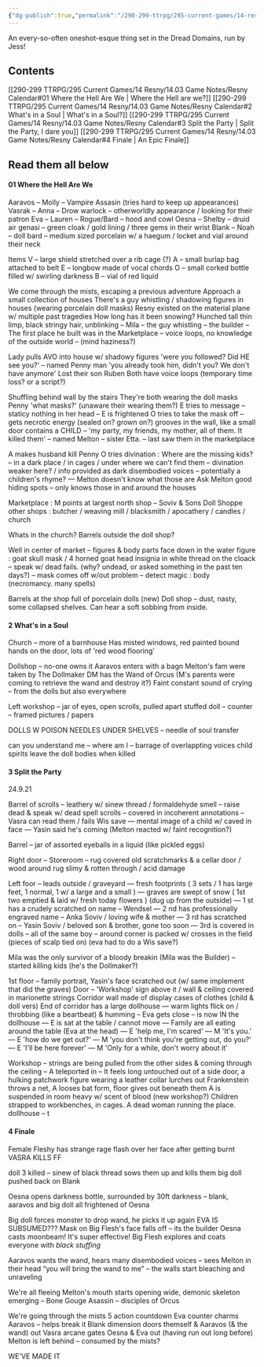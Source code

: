 ```yaml
---
{"dg-publish":true,"permalink":"/290-299-ttrpg/295-current-games/14-resny/14-03-game-notes/resny-calendar/"}
---
```



An every-so-often oneshot-esque thing set in the Dread Domains, run by Jess!

## Contents

[[290-299 TTRPG/295 Current Games/14 Resny/14.03 Game Notes/Resny Calendar#01 Where the Hell Are We \| Where the Hell are we?]]
[[290-299 TTRPG/295 Current Games/14 Resny/14.03 Game Notes/Resny Calendar#2 What's in a Soul \| What's in a Soul?]]
[[290-299 TTRPG/295 Current Games/14 Resny/14.03 Game Notes/Resny Calendar#3 Split the Party \| Split the Party, I dare you]]
[[290-299 TTRPG/295 Current Games/14 Resny/14.03 Game Notes/Resny Calendar#4 Finale \| An Epic Finale]]

## Read them all below

#### 01 Where the Hell Are We

<div class="transclusion internal-embed is-loaded"><div class="markdown-embed">





Aaravos – Molly – Vampire Assasin (tries hard to keep up appearances) Vasrak – Anna – Drow warlock – otherworldly appearance / looking for their patron Eva – Lauren – Rogue/Bard – hood and cowl Oesna – Shelby – druid air genasi – green cloak / gold lining / three gems in their wrist Blank – Noah – doll bard – medium sized porcelain w/ a haegum / locket and vial around their neck

Items V – large shield stretched over a rib cage (?) A – small burlap bag attached to belt E – longbow made of vocal chords O – small corked bottle filled w/ swirling darkness B – vial of red liquid

We come through the mists, escaping a previous adventure Approach a small collection of houses There's a guy whistling / shadowing figures in houses (wearing porcelain doll masks) Resny existed on the material plane w/ multiple past tragedies How long has it been snowing? Hunched tall thin limp, black stringy hair, unblinking – Mila – the guy whistling – the builder – The first place he built was in the Marketplace – voice loops, no knowledge of the outside world – (mind haziness?)

Lady pulls AVO into house w/ shadowy figures 'were you followed? Did HE see you?' – named Penny man 'you already took him, didn't you? We don't have anymore' Lost their son Ruben Both have voice loops (temporary time loss? or a script?)

Shuffling behind wall by the stairs They're both wearing the doll masks Penny 'what masks?' (unaware their wearing them?) E tries to message – staticy nothing in her head – E is frightened O tries to take the mask off – gets necrotic energy (sealed on? grown on?) grooves in the wall, like a small door contains a CHILD – 'my party, my friends, my mother, all of them. It killed them' – named Melton – sister Etta. – last saw them in the marketplace

A makes husband kill Penny O tries divination : Where are the missing kids? – in a dark place / in cages / under where we can't find them – divination weaker here? / info provided as dark disembodied voices – potentially a children's rhyme? — Melton doesn't know what those are Ask Melton good hiding spots – only knows those in and around the houses

Marketplace : M points at largest north shop – Soviv & Sons Doll Shoppe other shops : butcher / weaving mill / blacksmith / apocathery / candles / church

Whats in the church? Barrels outside the doll shop?

Well in center of market – figures & body parts face down in the water figure : goat skull mask / 4 horned goat head insignia in white thread on the cloack – speak w/ dead fails. (why? undead, or asked something in the past ten days?) – mask comes off w/out problem – detect magic : body (necromancy. many spells)

Barrels at the shop full of porcelain dolls (new) Doll shop – dust, nasty, some collapsed shelves. Can hear a soft sobbing from inside.

</div></div>


#### 2 What's in a Soul

<div class="transclusion internal-embed is-loaded"><div class="markdown-embed">





Church – more of a barnhouse Has misted windows, red painted bound hands on the door, lots of 'red wood flooring'

Dollshop – no-one owns it Aaravos enters with a bagn Melton's fam were taken by The Dollmaker DM has the Wand of Orcus (M's parents were coming to retrieve the wand and destroy it?) Faint constant sound of crying – from the dolls but also everywhere

Left workshop – jar of eyes, open scrolls, pulled apart stuffed doll – counter – framed pictures / papers

DOLLS W POISON NEEDLES UNDER SHELVES – needle of soul transfer

can you understand me – where am I – barrage of overlappting voices child spirits leave the doll bodies when killed

</div></div>


#### 3 Split the Party

<div class="transclusion internal-embed is-loaded"><div class="markdown-embed">





24.9.21

Barrel of scrolls – leathery w/ sinew thread / formaldehyde smell – raise dead & speak w/ dead spell scrolls – covered in incoherent annotations – Vasra can read them / fails Wis save — mental image of a child w/ caved in face — Yasin said he's coming (Melton reacted w/ faint recognition?)

Barrel – jar of assorted eyeballs in a liquid (like pickled eggs)

Right door – Storeroom – rug covered old scratchmarks & a cellar door / wood around rug slimy & rotten through / acid damage

Left foor – leads outside / graveyard — fresh footprints ( 3 sets / 1 has large feet, 1 normal, 1 w/ a large and a small ) — graves are swept of snow ( 1st two emptied & laid w/ fresh today flowers ) (dug up from the outside) — 1 st has a crudely scratched on name – Wendsel — 2 nd has professionally engraved name – Anka Soviv / loving wife & mother — 3 rd has scratched on – Yasin Soviv / beloved son & brother, gone too soon — 3rd is covered in dolls – all of the same boy – around corner is packed w/ crosses in the field (pieces of scalp tied on) (eva had to do a Wis save?)

Mila was the only survivor of a bloody breakin (Mila was the Builder) – started killing kids (he's the Dollmaker?)

1st floor – family portrait, Yasin's face scratched out (w/ same implement that did the graves) Door – 'Workshop' sign above it / wall & ceiling covered in marionette strings Corridor wall made of display cases of clothes (child & doll vers) End of corridor has a large dollhouse — warm lights flick on / throbbing (like a beartbeat) & humming – Eva gets close – is now IN the dollhouse — E is sat at the table / cannot move — Family are all eating around the table (Eva at the head) — E 'help me, I'm scared' — M 'It's you.' — E 'how do we get out?' — M 'you don't think you're getting out, do you?' — E 'I'll be here forever' — M 'Only for a while, don't worry about it'

Workshop – strings are being pulled from the other sides & coming through the ceiling – A teleported in – It feels long untouched out of a side door, a hulking patchwork figure wearing a leather collar lurches out Frankenstein throws a net, A looses bat form, floor gives out beneath them A is suspended in room heavy w/ scent of blood (new workshop?) Children strapped to workbenches, in cages. A dead woman running the place. dollhouse – t


</div></div>


#### 4 Finale

<div class="transclusion internal-embed is-loaded"><div class="markdown-embed">





Female Fleshy has strange rage flash over her face after getting burnt VASRA KILLS FF

doll 3 killed – sinew of black thread sows them up and kills them big doll pushed back on Blank

Oesna opens darkness bottle, surrounded by 30ft darkness – blank, aaravos and big doll all frightened of Oesna

Big doll forces monster to drop wand, he picks it up again EVA IS SUBSUMED??? Mask on Big Flesh's face falls off – its the builder Oesna casts moonbeam! It's super effective! Big Flesh explores and coats everyone with _black stuffing_

Aaravos wants the wand, hears many disembodied voices – sees Melton in their head “you will bring the wand to me” – the walls start bleaching and unraveling

We're all fleeing Melton's mouth starts opening wide, demonic skeleton emerging – Bone Gouge Asassin – disciples of Orcus

We're going through the mists 5 action countdown Eva counter charms Aaravos – helps break it Blank dimension doors themself & Aaravos (& the wand) out Vasra arcane gates Oesna & Eva out (having run out long before) Melton is left behind – consumed by the mists?

WE'VE MADE IT

</div></div>
